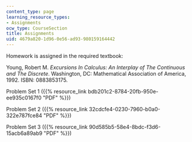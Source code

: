 ```yaml
---
content_type: page
learning_resource_types:
- Assignments
ocw_type: CourseSection
title: Assignments
uid: 4679a820-1d96-0e56-ad93-980159164442
---
```


Homework is assigned in the required textbook:

Young, Robert M. _Excursions In Calculus: An Interplay of The Continuous and The Discrete_. Washington, DC: Mathematical Association of America, 1992. ISBN: 0883853175.

Problem Set 1 ({{% resource_link bdb201c2-8784-20fb-950e-ee935c0167f0 "PDF" %}})

Problem Set 2 ({{% resource_link 32cdcfe4-0230-7960-b0a0-322e787fce84 "PDF" %}})

Problem Set 3 ({{% resource_link 90d585b5-58e4-8bdc-f3d6-15acb6a89ab9 "PDF" %}})